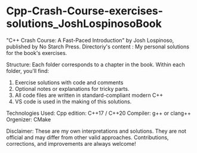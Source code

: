 # Cpp-Crash-Course-exercises-solutions_JoshLospinosoBook
"C++ Crash Course: A Fast-Paced Introduction" by Josh Lospinoso, published by No Starch Press.
Directoriy's content : My personal solutions for the book's exercises. 

Structure:
Each folder corresponds to a chapter in the book. Within each folder, you'll find:
1. Exercise solutions with code and comments
2. Optional notes or explanations for tricky parts. 
3. All code files are written in standard-compliant modern C++
4. VS code is used in the making of this solutions.

Technologies Used:
Cpp edition: C++17 / C++20
Compiler: g++ or clang++
Orgenizer: CMake 

Disclaimer:
These are my own interpretations and solutions. They are not official and may differ from other valid approaches. Contributions, corrections, and improvements are always welcome! 

